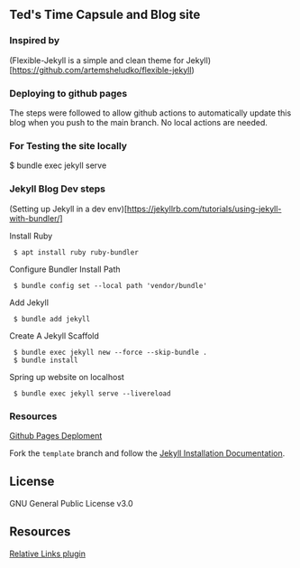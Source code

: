 ## Ted's Time Capsule and Blog site


### Inspired by
(Flexible-Jekyll is a simple and clean theme for Jekyll)[https://github.com/artemsheludko/flexible-jekyll)


### Deploying to github pages
The steps were followed to allow github actions to automatically update
this blog when you push to the main branch. No local actions are needed.

### For Testing the site locally
$ bundle exec jekyll serve

### Jekyll Blog Dev steps
 (Setting up Jekyll in a dev env)[https://jekyllrb.com/tutorials/using-jekyll-with-bundler/]


Install Ruby
```
 $ apt install ruby ruby-bundler
```

Configure Bundler Install Path
```
 $ bundle config set --local path 'vendor/bundle'
```

Add Jekyll
```
 $ bundle add jekyll
```

Create A Jekyll Scaffold
```
 $ bundle exec jekyll new --force --skip-bundle .
 $ bundle install
```

Spring up website on localhost
```
 $ bundle exec jekyll serve --livereload
```


### Resources
[Github Pages Deploment](https://github.com/actions/deploy-pages/tree/main)

Fork the ``template`` branch and follow the [Jekyll Installation Documentation](https://jekyllrb.com/docs/installation/).

## License

GNU General Public License v3.0

## Resources
 [Relative Links plugin](https://github.com/benbalter/jekyll-relative-links)
 